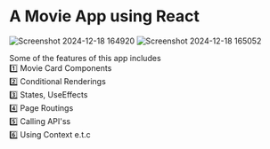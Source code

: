 # A Movie App using React 
![Screenshot 2024-12-18 164920](https://github.com/user-attachments/assets/2dbbe99b-d217-402a-b5b9-0f871ea2cc49)
![Screenshot 2024-12-18 165052](https://github.com/user-attachments/assets/d7551047-a458-4c3f-91cb-dab2e8f52da2)

Some of the features of this app includes<br /> 
 1️⃣ Movie Card Components<br /> 
 2️⃣ Conditional Renderings<br />
 3️⃣ States, UseEffects<br />
 4️⃣ Page Routings<br />
 5️⃣ Calling API'ss<br />
 6️⃣ Using Context e.t.c
 
